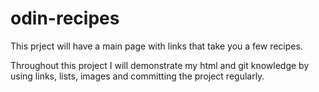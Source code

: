 # odin-recipes

This prject will have a main page with links that take you a few recipes.

Throughout this project I will demonstrate my html and git knowledge by 
using links, lists, images and committing the project regularly.
